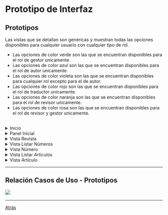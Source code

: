
# Prototipo de Interfaz

## Prototipos

Las vistas que se detallan son genéricas y muestran todas las opciones disponibles para cualquier usuario con cualquier tipo de rol.
<ul>
    <li>Las opciones de color verde son las que se encuentran disponibles para el rol de gestor unicamente.
    <li>Las opciones de color azul son las que se encuentran disponibles para el rol de autor unicamente.
    <li>Las opciones de color violeta son las que se encuentran disponibles para cualquier rol excepto para el de autor.
    <li>Las opciones de color rojo son las que se encuentran disponibles para el rol de traductor unicamente.
    <li>Las opciones de color naranja son las que se encuentran disponibles para el rol de revisor unicamente.
    <li>Las opciones de color rosa son las que se encuentran disponibles para el rol de revisor y gestor unicamente.
</ul>
<br>

<details>
    <summary>Inicio</summary>

![](images/Inicio.png)
</details>

<details>
    <summary>Panel Inicial</summary>

![](images/PanelInicial.png)
</details>

<details>
    <summary>Vista Revista</summary>

![](images/VistaRevista.png)
</details>

<details>
    <summary>Vista Listar Números</summary>

![](images/VistaListarNumeros.png)
</details>

<details>
    <summary>Vista Número</summary>

![](images/VistaNumero.png)
</details>
<details>
    <summary>Vista Listar Articulos</summary>

![](images/VistaListarArticulos.png)
</details>

<details>
    <summary>Vista Artículo</summary>

![](images/VistaArticulo.png)
</details>

<hr>

## Relación Casos de Uso - Prototipos

![](images/RelacionCasosDeUsoPrototipos.png)


<hr>

[Atrás](../readme.md)